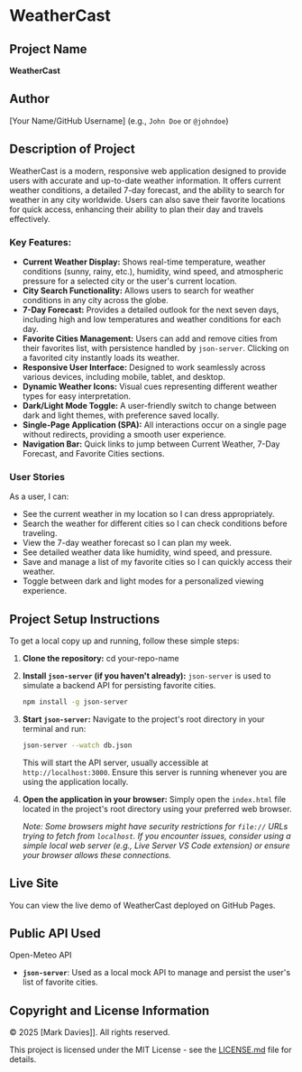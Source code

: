 # WeatherCast

## Project Name

**WeatherCast**

## Author

[Your Name/GitHub Username] (e.g., `John Doe` or `@johndoe`)

## Description of Project

WeatherCast is a modern, responsive web application designed to provide users with accurate and up-to-date weather information. It offers current weather conditions, a detailed 7-day forecast, and the ability to search for weather in any city worldwide. Users can also save their favorite locations for quick access, enhancing their ability to plan their day and travels effectively.

### Key Features:

* **Current Weather Display:** Shows real-time temperature, weather conditions (sunny, rainy, etc.), humidity, wind speed, and atmospheric pressure for a selected city or the user's current location.
* **City Search Functionality:** Allows users to search for weather conditions in any city across the globe.
* **7-Day Forecast:** Provides a detailed outlook for the next seven days, including high and low temperatures and weather conditions for each day.
* **Favorite Cities Management:** Users can add and remove cities from their favorites list, with persistence handled by `json-server`. Clicking on a favorited city instantly loads its weather.
* **Responsive User Interface:** Designed to work seamlessly across various devices, including mobile, tablet, and desktop.
* **Dynamic Weather Icons:** Visual cues representing different weather types for easy interpretation.
* **Dark/Light Mode Toggle:** A user-friendly switch to change between dark and light themes, with preference saved locally.
* **Single-Page Application (SPA):** All interactions occur on a single page without redirects, providing a smooth user experience.
* **Navigation Bar:** Quick links to jump between Current Weather, 7-Day Forecast, and Favorite Cities sections.

### User Stories

As a user, I can:

* See the current weather in my location so I can dress appropriately.
* Search the weather for different cities so I can check conditions before traveling.
* View the 7-day weather forecast so I can plan my week.
* See detailed weather data like humidity, wind speed, and pressure.
* Save and manage a list of my favorite cities so I can quickly access their weather.
* Toggle between dark and light modes for a personalized viewing experience.

## Project Setup Instructions

To get a local copy up and running, follow these simple steps:

1.  **Clone the repository:**
    cd your-repo-name

2.  **Install `json-server` (if you haven't already):**
    `json-server` is used to simulate a backend API for persisting favorite cities.
    ```bash
    npm install -g json-server
    ```

3.  **Start `json-server`:**
    Navigate to the project's root directory in your terminal and run:
    ```bash
    json-server --watch db.json
    ```
    This will start the API server, usually accessible at `http://localhost:3000`. Ensure this server is running whenever you are using the application locally.

4.  **Open the application in your browser:**
    Simply open the `index.html` file located in the project's root directory using your preferred web browser.

    *Note: Some browsers might have security restrictions for `file://` URLs trying to fetch from `localhost`. If you encounter issues, consider using a simple local web server (e.g., Live Server VS Code extension) or ensure your browser allows these connections.*

## Live Site

You can view the live demo of WeatherCast deployed on GitHub Pages.


## Public API Used

Open-Meteo API

* **`json-server`**: Used as a local mock API to manage and persist the user's list of favorite cities.

## Copyright and License Information

© 2025 [Mark Davies]]. All rights reserved.

This project is licensed under the MIT License - see the [LICENSE.md](LICENSE.md) file for details.